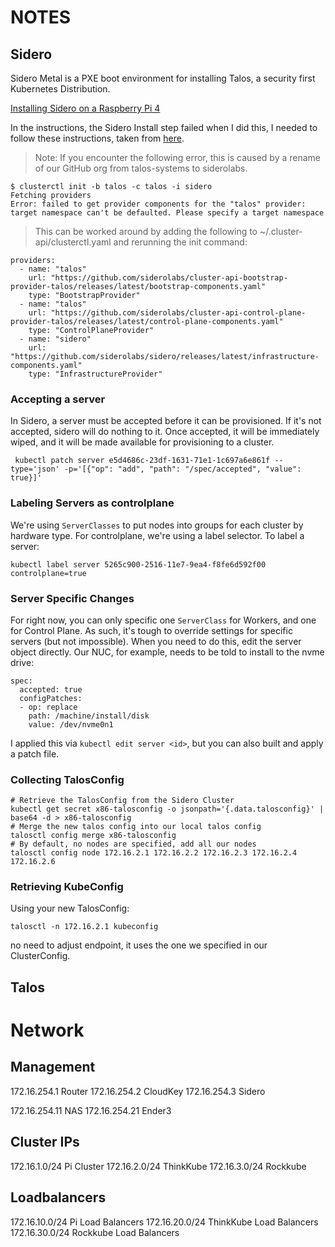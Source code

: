 # NOTES

## Sidero
Sidero Metal is a PXE boot environment for installing Talos, a security first Kubernetes Distribution.

[Installing Sidero on a Raspberry Pi 4](https://www.sidero.dev/v0.5/guides/sidero-on-rpi4/)

In the instructions, the Sidero Install step failed when I did this, I needed to follow these instructions, taken from [here](https://www.sidero.dev/v0.5/getting-started/install-clusterapi/).


> Note: If you encounter the following error, this is caused by a rename of our GitHub org from talos-systems to siderolabs.

```
$ clusterctl init -b talos -c talos -i sidero
Fetching providers
Error: failed to get provider components for the "talos" provider: target namespace can't be defaulted. Please specify a target namespace
```
> This can be worked around by adding the following to ~/.cluster-api/clusterctl.yaml and rerunning the init command:
```
providers:
  - name: "talos"
    url: "https://github.com/siderolabs/cluster-api-bootstrap-provider-talos/releases/latest/bootstrap-components.yaml"
    type: "BootstrapProvider"
  - name: "talos"
    url: "https://github.com/siderolabs/cluster-api-control-plane-provider-talos/releases/latest/control-plane-components.yaml"
    type: "ControlPlaneProvider"
  - name: "sidero"
    url: "https://github.com/siderolabs/sidero/releases/latest/infrastructure-components.yaml"
    type: "InfrastructureProvider"
```
### Accepting a server
In Sidero, a server must be accepted before it can be provisioned. If it's not accepted, sidero will do nothing to it. Once accepted, it will be immediately wiped, and it will be made available for provisioning to a cluster.
```
 kubectl patch server e5d4686c-23df-1631-71e1-1c697a6e861f --type='json' -p='[{"op": "add", "path": "/spec/accepted", "value": true}]'
```
### Labeling Servers as controlplane
We're using `ServerClasses` to put nodes into groups for each cluster by hardware type. For controlplane, we're using a label selector. To label a server:
```
kubectl label server 5265c900-2516-11e7-9ea4-f8fe6d592f00 controlplane=true
```

### Server Specific Changes
For right now, you can only specific one `ServerClass` for Workers, and one for Control Plane. As such, it's tough to override settings for specific servers (but not impossible). When you need to do this, edit the server object directly. Our NUC, for example, needs to be told to install to the nvme drive:
```
spec:
  accepted: true
  configPatches:
  - op: replace
    path: /machine/install/disk
    value: /dev/nvme0n1
```
I applied this via `kubectl edit server <id>`, but you can also built and apply a patch file.

### Collecting TalosConfig
   ```
   # Retrieve the TalosConfig from the Sidero Cluster
   kubectl get secret x86-talosconfig -o jsonpath='{.data.talosconfig}' | base64 -d > x86-talosconfig
   # Merge the new talos config into our local talos config
   talosctl config merge x86-talosconfig
   # By default, no nodes are specified, add all our nodes
   talosctl config node 172.16.2.1 172.16.2.2 172.16.2.3 172.16.2.4 172.16.2.6
```

### Retrieving KubeConfig
Using your new TalosConfig:
```
talosctl -n 172.16.2.1 kubeconfig
```
no need to adjust endpoint, it uses the one we specified in our ClusterConfig.

## Talos



# Network

## Management
172.16.254.1 Router
172.16.254.2 CloudKey
172.16.254.3 Sidero

172.16.254.11 NAS
172.16.254.21 Ender3

## Cluster IPs
172.16.1.0/24 Pi Cluster
172.16.2.0/24 ThinkKube
172.16.3.0/24 Rockkube

## Loadbalancers
172.16.10.0/24 Pi Load Balancers
172.16.20.0/24 ThinkKube Load Balancers
172.16.30.0/24 Rockkube Load Balancers
